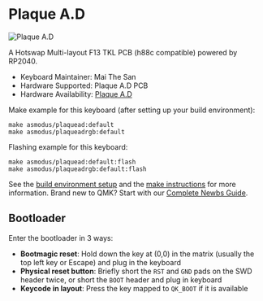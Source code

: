# Plaque A.D

![Plaque A.D](https://i.imgur.com/axShuI3h.jpeg)

A Hotswap Multi-layout F13 TKL PCB (h88c compatible) powered by RP2040.

* Keyboard Maintainer: Mai The San
* Hardware Supported: Plaque A.D PCB
* Hardware Availability: [Plaque A.D](https://paramountkeeb.com/products/plaque-a-d)

Make example for this keyboard (after setting up your build environment):

    make asmodus/plaquead:default
    make asmodus/plaqueadrgb:default

Flashing example for this keyboard:

    make asmodus/plaquead:default:flash
    make asmodus/plaqueadrgb:default:flash

See the [build environment setup](https://docs.qmk.fm/#/getting_started_build_tools) and the [make instructions](https://docs.qmk.fm/#/getting_started_make_guide) for more information. Brand new to QMK? Start with our [Complete Newbs Guide](https://docs.qmk.fm/#/newbs).

## Bootloader

Enter the bootloader in 3 ways:

* **Bootmagic reset**: Hold down the key at (0,0) in the matrix (usually the top left key or Escape) and plug in the keyboard
* **Physical reset button**: Briefly short the `RST` and `GND` pads on the SWD header twice, or short the `BOOT` header and plug in keyboard
* **Keycode in layout**: Press the key mapped to `QK_BOOT` if it is available
